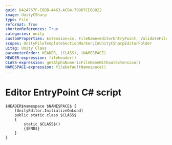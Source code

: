 ```yaml
---
guid: DA24767F-E6BB-4463-ACB4-799D7CE68822
image: UnityCSharp
type: File
reformat: True
shortenReferences: True
categories: unity
customProperties: Extension=cs, FileName=EditorEntryPoint, ValidateFileName=True
scopes: UnityFileTemplateSectionMarker;InUnityCSharpEditorFolder
uitag: Unity Class
parameterOrder: HEADER, (CLASS), (NAMESPACE)
HEADER-expression: fileheader()
CLASS-expression: getAlphaNumericFileNameWithoutExtension()
NAMESPACE-expression: fileDefaultNamespace()
---
```


# Editor EntryPoint C# script

```
$HEADER$namespace $NAMESPACE$ {
    [UnityEditor.InitializeOnLoad]
    public static class $CLASS$
    {
        static $CLASS$()
        {$END$}
    }
}
```
